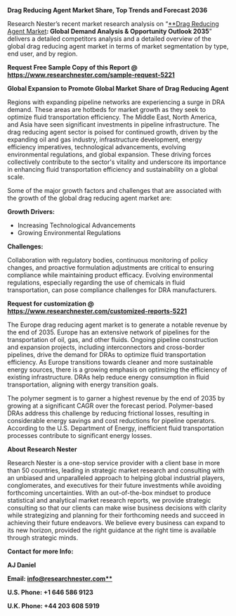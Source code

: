 ﻿**Drag Reducing Agent Market Share, Top Trends and Forecast 2036**

Research Nester’s recent market research analysis on “[**Drag Reducing Agent Market](https://www.researchnester.com/reports/drag-reducing-agent-market/5221)**: Global Demand Analysis & Opportunity Outlook 2035**” delivers a detailed competitors analysis and a detailed overview of the global drag reducing agent market in terms of market segmentation by type, end user, and by region. 

<a name="_hlk158027723"></a>**Request Free Sample Copy of this Report @ <https://www.researchnester.com/sample-request-5221>** 

**Global Expansion to Promote Global Market Share of Drag Reducing Agent**

Regions with expanding pipeline networks are experiencing a surge in DRA demand. These areas are hotbeds for market growth as they seek to optimize fluid transportation efficiency. The Middle East, North America, and Asia have seen significant investments in pipeline infrastructure. The drag reducing agent sector is poised for continued growth, driven by the expanding oil and gas industry, infrastructure development, energy efficiency imperatives, technological advancements, evolving environmental regulations, and global expansion. These driving forces collectively contribute to the sector's vitality and underscore its importance in enhancing fluid transportation efficiency and sustainability on a global scale.

Some of the major growth factors and challenges that are associated with the growth of the global drag reducing agent market are:

**Growth Drivers:**

- Increasing Technological Advancements
- Growing Environmental Regulations

**Challenges:**

Collaboration with regulatory bodies, continuous monitoring of policy changes, and proactive formulation adjustments are critical to ensuring compliance while maintaining product efficacy. Evolving environmental regulations, especially regarding the use of chemicals in fluid transportation, can pose compliance challenges for DRA manufacturers.

**Request for customization @ <https://www.researchnester.com/customized-reports-5221>** 

The Europe drag reducing agent market is to generate <a name="_hlk140522455"></a>a notable revenue by the end of 2035. Europe has an extensive network of pipelines for the transportation of oil, gas, and other fluids. Ongoing pipeline construction and expansion projects, including interconnectors and cross-border pipelines, drive the demand for DRAs to optimize fluid transportation efficiency. As Europe transitions towards cleaner and more sustainable energy sources, there is a growing emphasis on optimizing the efficiency of existing infrastructure. DRAs help reduce energy consumption in fluid transportation, aligning with energy transition goals.

The polymer segment is to garner a highest revenue by the end of 2035 by growing at a significant CAGR over the forecast period. Polymer-based DRAs address this challenge by reducing frictional losses, resulting in considerable energy savings and cost reductions for pipeline operators. According to the U.S. Department of Energy, inefficient fluid transportation processes contribute to significant energy losses.

**About Research Nester**

Research Nester is a one-stop service provider with a client base in more than 50 countries, leading in strategic market research and consulting with an unbiased and unparalleled approach to helping global industrial players, conglomerates, and executives for their future investments while avoiding forthcoming uncertainties. With an out-of-the-box mindset to produce statistical and analytical market research reports, we provide strategic consulting so that our clients can make wise business decisions with clarity while strategizing and planning for their forthcoming needs and succeed in achieving their future endeavors. We believe every business can expand to its new horizon, provided the right guidance at the right time is available through strategic minds.

**Contact for more Info:**

**AJ Daniel**

**Email: [info@researchnester.com**](mailto:info@researchnester.com)**

**U.S. Phone: +1 646 586 9123** 

**U.K. Phone: +44 203 608 5919**
